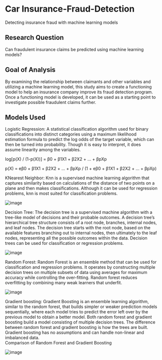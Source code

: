 # Car Insurance-Fraud-Detection
Detecting insurance fraud with machine learning models

## Research Question
Can fraudulent insurance claims be predicted using machine learning models?

## Goal of Analysis
By examining the relationship between claimants and other variables and utilizing a machine learning model, this study aims to create a functioning model to help an insurance company improve its fraud detection program. Once a functioning model is developed, it can be used as a starting point to investigate possible fraudulent claims further.

## Models Used
Logistic Regression: A statistical classification algorithm used for binary classifications into distinct categories using a maximum likelihood estimation formula to predict the log odds of the target variable, which can then be turned into probability. Though it is easy to interpret, it does assume linearity among the variables.

log[p(X) / (1-p(X))]  =  β0 + β1X1 + β2X2 + … + βpXp

p(X) = eβ0 + β1X1 + β2X2 + … + βpXp / (1 + eβ0 + β1X1 + β2X2 + … + βpXp)


KNearest Neighbor: Knn is a supervised machine learning algorithm that captures similarity based on calculations of the distance of two points on a plane and then makes classifications. Although it can be used for regression problems, knn is most suited for classification problems.

 ![image](https://github.com/secil-carver/Insurance-Fraud-Detection/assets/77639654/0244a838-7f0e-4fdf-834a-4869bf1205a4)


Decision Tree: The decision tree is a supervised machine algorithm with a tree-like model of decisions and their probable outcomes. A decision tree’s hierarchical tree structure consists of a root node, branches, internal nodes, and leaf nodes. The decision tree starts with the root node, based on the available features branching out to internal nodes, then ultimately to the leaf nodes, representing all the possible outcomes within the data. Decision trees can be used for classification or regression problems.
 
![image](https://github.com/secil-carver/Insurance-Fraud-Detection/assets/77639654/401a960c-b48f-441c-acf9-b0949cf2abde)


Random Forest: Random Forest is an ensemble method that can be used for classification and regression problems. It operates by constructing multiple decision trees on multiple subsets of data using averages for maximum accuracy while controlling the over-fitting. Random forest reduces overfitting by combining many weak learners that underfit.

![image](https://github.com/secil-carver/Insurance-Fraud-Detection/assets/77639654/f5578869-698f-4876-9fec-dd95eff76df5)


Gradient boosting: Gradient Boosting is an ensemble learning algorithm, similar to the random forest, that builds simpler or weaker prediction models sequentially, where each model tries to predict the error left over by the previous model to obtain a better model. Both random forest and gradient boosting build a model consisting of multiple decision trees. The difference between random forest and gradient boosting is how the trees are built. Gradient boosting has no assumptions and can handle non-linear and imbalanced data.  
Comparison of Random Forest and Gradient Boosting

 ![image](https://github.com/secil-carver/Insurance-Fraud-Detection/assets/77639654/92938edb-4bee-404a-8302-1017ac58d927)
